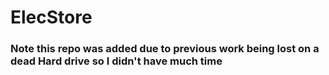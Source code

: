 # ElecStore
### Note this repo was added due to previous work being lost on a dead Hard drive so I didn't have much time
